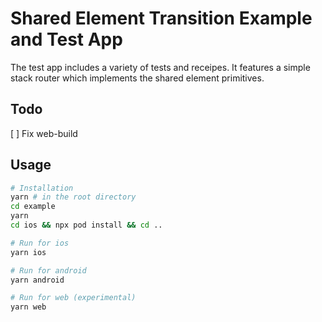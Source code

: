 # Shared Element Transition Example and Test App

The test app includes a variety of tests and receipes. It features a simple stack router which implements the shared element primitives.

## Todo

[ ] Fix web-build

## Usage

```bash
# Installation
yarn # in the root directory
cd example
yarn
cd ios && npx pod install && cd ..

# Run for ios
yarn ios

# Run for android
yarn android

# Run for web (experimental)
yarn web
```
